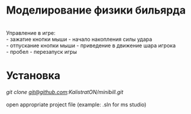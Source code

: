 # Моделирование физики бильярда
<br />
Управление в игре:<br />
- зажатие кнопки мыши - начало накопления силы удара<br />
- отпускание кнопки мыши - приведение в движение шара игрока<br />
- пробел - перезапуск игры<br />

# Установка
<i>git clone git@github.com:KalistratON/minibill.git</i>
<br />
<br />
open appropriate project file (example: .sln for ms studio)
